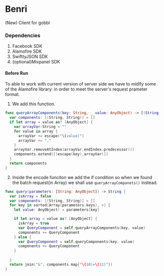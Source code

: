 # Benri

(New) Client for gobbl 

### Dependencies
1. Facebook SDK
2. Alamofire SDK
3. SwifttyJSON SDK
4. (optional)Mixpanel SDK

#### Before Run
To able to work with current version of server side we have to midify some of the Alamofire library: in order to meet the server's request prameter format.

1. We add this function.
  ```swift
  func queryArrayComponents(key: String, _ value: AnyObject) -> [(String, String)] {
    var components: [(String, String)] = []
    if let array = value as? [AnyObject] {
      var arrayVar:String = ""
      for value in array {
        arrayVar += escape("\(value)")
        arrayVar += ","
      }
      arrayVar.removeAtIndex(arrayVar.endIndex.predecessor())
      components.extend([(escape(key),arrayVar)])
    }
    return components
  }
  ```
  
2. Inside the encode funciton we add the if condition so when we found the batch request(in Array) we shall use `queryArrayComponets()` instead.
  ```swift
  func query(parameters: [String: AnyObject]) -> String {
    var isArray = false
    var components: [(String, String)] = []
    for key in sorted(Array(parameters.keys), <) {
      let value: AnyObject! = parameters[key]
  
      if let array = value as? [AnyObject] {
        isArray = true
        var QueryComponent = self.queryArrayComponents(key, value)
        components += QueryComponent
      } else {
        var QueryComponent = self.queryComponents(key, value)
        components += QueryComponent
      }
        
    }
    return join("&", components.map{"\($0)=\($1)"})
  }
  ```
